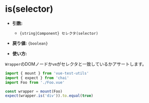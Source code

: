 # is(selector)

- **引数:**
  - `{string|Component} セレクタ(selector)`

- **戻り値:** `{boolean}`

- **使い方:**

`Wrapper`のDOMノードか`vm`がセレクタと一致しているかアサートします。

```js
import { mount } from 'vue-test-utils'
import { expect } from 'chai'
import Foo from './Foo.vue'

const wrapper = mount(Foo)
expect(wrapper.is('div')).to.equal(true)
```